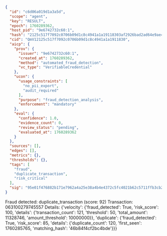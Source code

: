 ```json
{
  "id": "c6d06a019d1a3a5d",
  "scope": "agent",
  "key": "RESULT",
  "epoch": 1760289362,
  "host_pid": "9e6742732c60:1",
  "hash": "2125c517f7092c0706b09d1c8c4941a1a19118303af2926bad2ad64e9ae4255d",
  "cid": "QmV12125c517f7092c0706b09d1c8c4941a1a1911830",
  "aicp": {
    "prov": {
      "issuer": "9e6742732c60:1",
      "created_at": 1760289362,
      "method": "automated_fraud_detection",
      "vc_type": "VerifiableCredential"
    },
    "ucon": {
      "usage_constraints": [
        "no_pii_export",
        "audit_required"
      ],
      "purpose": "fraud_detection_analysis",
      "enforcement": "mandatory"
    },
    "eval": {
      "confidence": 1.0,
      "evidence_count": 0,
      "review_status": "pending",
      "evaluated_at": 1760289362
    }
  },
  "sources": [],
  "edges": [],
  "metrics": {},
  "thresholds": {},
  "tags": [
    "fraud",
    "duplicate_transaction",
    "risk_critical"
  ],
  "sig": "95e01f476882b171e7962a4a25e38a4b4e4372c5fc4021b62c5711ffb3cb2251"
}
```

Fraud detected: duplicate_transaction (score: 92)
Transaction: 063100279745557
Details: {'velocity': {'fraud_detected': True, 'risk_score': 100, 'details': {'transaction_count': 121, 'threshold': 50, 'total_amount': 11328746, 'amount_threshold': 10000000}}, 'duplicate': {'fraud_detected': True, 'risk_score': 85, 'details': {'duplicate_count': 120, 'first_seen': 1760285765, 'matching_hash': '46b84f4cf2bc4bde'}}}